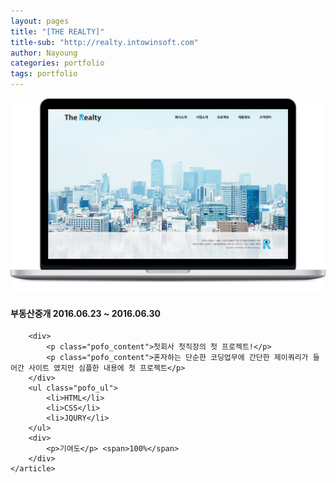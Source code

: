 ```yaml
---
layout: pages
title: "[THE REALTY]"
title-sub: "http://realty.intowinsoft.com"
author: Nayoung
categories: portfolio
tags: portfolio
---
```




<section class="pofo_con">
	<article>
		<a href="http://realty.intowinsoft.com" target="_blank">
			<img src="/assets/porefolio_01.jpg">
		</a>
	</article>
	<article class="pofo_left">
		<h4>
			<strong>부동산중개</strong>
			<span>2016.06.23 ~ 2016.06.30</span>
		</h4>

		<div>
			<p class="pofo_content">첫회사 첫직장의 첫 프로젝트!</p>
			<p class="pofo_content">혼자하는 단순한 코딩업무에 간단한 제이쿼리가 들어간 사이트 였지만 심플한 내용에 첫 프로젝트</p>
		</div>
		<ul class="pofo_ul">
			<li>HTML</li>
			<li>CSS</li>
			<li>JQURY</li>
		</ul>		
		<div>
			<p>기여도</p> <span>100%</span>
		</div>
	</article>
</section>


<!-- <a href="http://realty.intowinsoft.com">
	<img src="https://jjeonn.github.io/assets/porefolio01.png" style="width:50%;">
</a>
[![더리얼티](/assets/porefolio01.png)](http://realty.intowinsoft.com){: target="_blank"}
[![더리얼티](/assets/01.jpg)](http://realty.intowinsoft.com){: target="_blank"} -->
